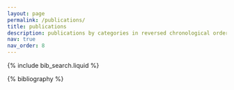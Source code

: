 ```yaml
---
layout: page
permalink: /publications/
title: publications
description: publications by categories in reversed chronological order. generated by jekyll-scholar.
nav: true
nav_order: 8
---
```


<!-- _pages/publications.md -->

<!-- Bibsearch Feature -->

{% include bib_search.liquid %}

<div class="publications">

{% bibliography %}

</div>
